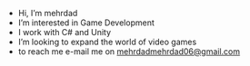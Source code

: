 - Hi, I’m mehrdad
- I’m interested in Game Development
- I work with C# and Unity
- I’m looking to expand the world of video games
- to reach me e-mail me on mehrdadmehrdad06@gmail.com


